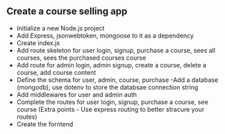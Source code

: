 ## Create a course selling app

- Initialize a new Node.js project
- Add Express, jsonwebtoken, mongoose to it as a dependency
- Create index.js
- Add route skeleton for user login, signup, purchase a course, sees all courses, sees the purchased courses course 
- Add route for admin login, admin signup, create a course, delete a course, add course content
- Define the schema for user, admin, course, purchase
-Add a database (mongodb), use dotenv to store the databsae connection string
- Add middlewares for user and admin auth
- Complete the routes for user login, signup, purchase a course, see course (Extra points - Use express routing to better stracure your routes)
- Create the forntend
